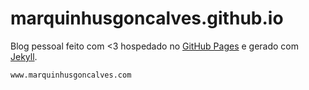 # marquinhusgoncalves.github.io

Blog pessoal feito com <3 hospedado no [GitHub Pages](https://pages.github.com/) e gerado com [Jekyll](http://jekyllrb.com/).

```
www.marquinhusgoncalves.com
```